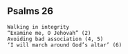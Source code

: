 ## Psalms 26

```
Walking in integrity
“Examine me, O Jehovah” (2)
Avoiding bad association (4, 5)
‘I will march around God’s altar’ (6)
```

